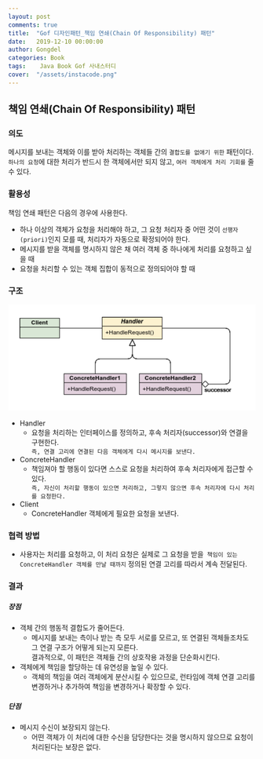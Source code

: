 ```yaml
---
layout: post
comments: true
title:  "Gof 디자인패턴_책임 연쇄(Chain Of Responsibility) 패턴"
date:   2019-12-10 00:00:00
author: Gongdel
categories: Book
tags:	 Java Book Gof 사내스터디
cover:  "/assets/instacode.png"
---
```

## 책임 연쇄(Chain Of Responsibility) 패턴
### 의도
메시지를 보내는 객체와 이를 받아 처리하는 객체들 간의 `결합도를 없애기 위한` 패턴이다.  
`하나의 요청`에 대한 처리가 반드시 한 객체에서만 되지 않고, `여러 객체에게 처리 기회를` 줄 수 있다.  

### 활용성
책임 연쇄 패턴은 다음의 경우에 사용한다.
+ 하나 이상의 객체가 요청을 처리해야 하고, 그 요청 처리자 중 어떤 것이 `선행자(priori)`인지 모를 때, 처리자가 자동으로 확정되어야 한다.  
+ 메시지를 받을 객체를 명시하지 않은 채 여러 객체 중 하나에게 처리를 요청하고 싶을 때
+ 요청을 처리할 수 있는 객체 집합이 동적으로 정의되어야 할 때

### 구조
![alt](/assets/gof/images/gof-design-patterns-chain-of-responsibility.png)

+ Handler
	- 요청을 처리하는 인터페이스를 정의하고, 후속 처리자(successor)와 연결을 구현한다.  
	`즉, 연결 고리에 연결된 다음 객체에게 다시 메시지를 보낸다.`
+ ConcreteHandler
	- 책임져야 할 행동이 있다면 스스로 요청을 처리하여 후속 처리자에게 접근할 수 있다.  
	`즉, 자신이 처리할 행동이 있으면 처리하고, 그렇지 않으면 후속 처리자에 다시 처리를 요청한다.`
+ Client
	- ConcreteHandler 객체에게 필요한 요청을 보낸다.

### 협력 방법
+ 사용자는 처리를 요청하고, 이 처리 요청은 실제로 그 요청을 받을` 책임이 있는 ConcreteHandler 객체를 만날 때까지` 정의된 연결 고리를 따라서 계속 전달된다.

### 결과
##### 장점
+ 객체 간의 행동적 결합도가 줄어든다.  
	+ 메시지를 보내는 측이나 받는 측 모두 서로를 모르고, 또 연결된 객체들조차도 그 연결 구조가 어떻게 되는지 모른다.  
	결과적으로, 이 패턴은 객체들 간의 상호작용 과정을 단순화시킨다.  
+ 객체에게 책임을 할당하는 데 유연성을 높일 수 있다.  
	+ 객체의 책임을 여러 객체에게 분산시킬 수 있으므로, 런타임에 객체 연결 고리를 변경하거나 추가하여 책임을 변경하거나 확장할 수 있다.

##### 단점
+ 메시지 수신이 보장되지 않는다.
	+ 어떤 객체가 이 처리에 대한 수신을 담당한다는 것을 명시하지 않으므로 요청이 처리된다는 보장은 없다.

